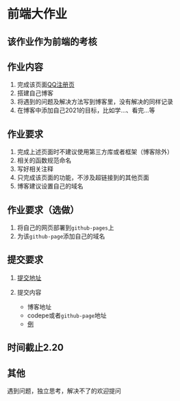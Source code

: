 # 前端大作业

## 该作业作为前端的考核

## 作业内容

1. 完成该页面[QQ注册页](https://ssl.zc.qq.com/v3/index-chs.html?type=0)
2. 搭建自己博客
3. 将遇到的问题及解决方法写到博客里，没有解决的同样记录
4. 在博客中添加自己2021的目标，比如学...、看完...等

## 作业要求

1. 完成上述页面时不建议使用第三方库或者框架（博客除外）
2. 相关的函数规范命名
3. 写好相关注释
4. 只完成该页面的功能，不涉及超链接到的其他页面
5. 博客建议设置自己的域名

## 作业要求（选做）

1. 将自己的网页部署到`github-pages`上
2. 为该`github-page`添加自己的域名

## 提交要求

1. [提交地址](https://github.com/TECHF5VE/TechMap-Works/tree/master/2020-Autumn/Frontend/task_04)
2. 提交内容

    - 博客地址
    - codepe或者`github-page`地址
    - [例](https://github.com/TECHF5VE/TechMap-Works/tree/master/2020-Autumn/Frontend/task_04/hamono)

## 时间截止2.20

## 其他

遇到问题，独立思考，解决不了的欢迎提问

